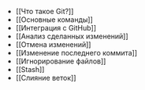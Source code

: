 - [[Что такое Git?]]
- [[Основные команды]]
- [[Интеграция с GitHub]]
- [[Анализ сделанных изменений]]
- [[Отмена изменений]]
- [[Изменение последнего коммита]]
- [[Игнорирование файлов]]
- [[Stash]]
- [[Слияние веток]]